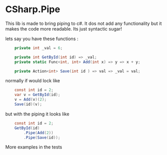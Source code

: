 # CSharp.Pipe
This lib is made to bring piping to c#.
It dos not add any functionality but it makes the code more readable. Its just syntactic sugar!

lets say you have these functions :
```cs
    private int _val = 6;

    private int GetById(int id) => _val;
    private static Func<int, int> Add(int x) => y => x + y;

    private Action<int> Save(int id ) => val => _val = val;
```
normally if would lock like 
```cs
    const int id = 2;
    var v = GetById(id);
    v = Add(v)(2);
    Save(id)(v);
```
but with the piping it looks like
```cs
    const int id = 2;
    GetById(id)
        .Pipe(Add(2))
        .Pipe(Save(id));
```
More examples in the tests